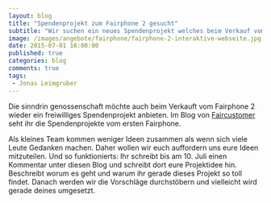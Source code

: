 ```yaml
---
layout: blog
title: "Spendenprojekt zum Fairphone 2 gesucht"
subtitle: "Wir suchen ein neues Spendenprojekt welches beim Verkauf vom Fairphone 2 angeboten werden kann."
image: /images/angebote/fairphone/fairphone-2-interaktive-webseite.jpg
date: 2015-07-01 16:00:00
published: true
categories: blog
comments: true
tags:
 - Jonas Leimgruber
---
```

Die sinndrin genossenschaft möchte auch beim Verkauft vom Fairphone 2 wieder ein freiwilliges Spendenprojekt anbieten. Im Blog von [Faircustomer][faircustomer] seht ihr die Spendenprojekte vom ersten Fairphone. 

Als kleines Team kommen weniger Ideen zusammen als wenn sich viele Leute Gedanken machen. Daher wollen wir euch auffordern uns eure Ideen mitzuteilen.
Und so funktionierts: Ihr schreibt bis am 10. Juli einen Kommentar unter diesen Blog
und schreibt dort eure Projektidee hin. Beschreibt worum es geht und warum ihr gerade dieses Projekt so toll findet. Danach werden wir die Vorschläge durchstöbern und vielleicht wird gerade deines umgesetzt.

[faircustomer]: http://blog.faircustomer.ch/?p=2387%27%3EE-Waste%20Recyclingprojekt%20in%20Ghana
